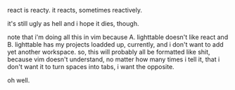 react is reacty. it reacts, sometimes reactively.

it's still ugly as hell and i hope it dies, though.

note that i'm doing all this in vim because A. lighttable doesn't like react and B. lighttable has my projects loadded up, currently, and i don't want to add yet another workspace. so, this will probably all be formatted like shit, because vim doesn't understand, no matter how many times i tell it, that i don't want it to turn spaces into tabs, i want the opposite.

oh well.
